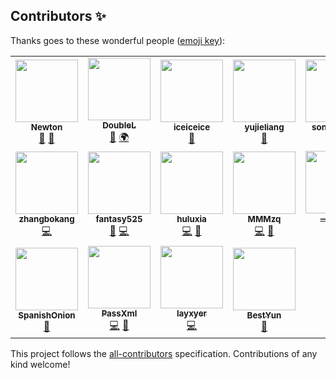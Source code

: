 
<!-- [![All Contributors](https://img.shields.io/badge/all_contributors-0-orange.svg?style=flat-square)](#contributors-) -->
## Contributors ✨

Thanks goes to these wonderful people ([emoji key](https://allcontributors.org/docs/en/emoji-key)):

<!-- ALL-CONTRIBUTORS-LIST:START - Do not remove or modify this section -->
<!-- prettier-ignore-start -->
<!-- markdownlint-disable -->
<table>
  <tr>
    <td align="center"><a href="https://github.com/iperfectapp"><img src="https://avatars1.githubusercontent.com/u/3021764?v=4" width="100px;" alt=""/><br /><sub><b>Newton</b></sub></a><br /><a href="#userTesting-iperfectapp" title="User Testing">📓</a> <a href="https://github.com/befovy/fijkplayer/issues?q=author%3Aiperfectapp" title="Bug reports">🐛</a></td>
    <td align="center"><a href="https://github.com/NewYorkFive"><img src="https://avatars3.githubusercontent.com/u/14890206?v=4" width="100px;" alt=""/><br /><sub><b>DoubleL</b></sub></a><br /><a href="https://github.com/befovy/fijkplayer/commits?author=NewYorkFive" title="Documentation">📖</a> <a href="#translation-NewYorkFive" title="Translation">🌍</a></td>
    <td align="center"><a href="https://github.com/zxj17815"><img src="https://avatars1.githubusercontent.com/u/32863654?v=4" width="100px;" alt=""/><br /><sub><b>iceiceice</b></sub></a><br /><a href="https://github.com/befovy/fijkplayer/issues?q=author%3Azxj17815" title="Bug reports">🐛</a></td>
    <td align="center"><a href="https://github.com/yujieliang"><img src="https://avatars0.githubusercontent.com/u/18651526?v=4" width="100px;" alt=""/><br /><sub><b>yujieliang</b></sub></a><br /><a href="#question-yujieliang" title="Answering Questions">💬</a></td>
    <td align="center"><a href="https://github.com/songguowei"><img src="https://avatars0.githubusercontent.com/u/50864191?v=4" width="100px;" alt=""/><br /><sub><b>songguowei</b></sub></a><br /><a href="https://github.com/befovy/fijkplayer/issues?q=author%3Asongguowei" title="Bug reports">🐛</a></td>
    <td align="center"><a href="https://github.com/jinsong5"><img src="https://avatars3.githubusercontent.com/u/47859664?v=4" width="100px;" alt=""/><br /><sub><b>jinsong5</b></sub></a><br /><a href="#question-jinsong5" title="Answering Questions">💬</a> <a href="https://github.com/befovy/fijkplayer/commits?author=jinsong5" title="Documentation">📖</a></td>
    <td align="center"><a href="https://www.kikt.top"><img src="https://avatars0.githubusercontent.com/u/14145407?v=4" width="100px;" alt=""/><br /><sub><b>Caijinglong</b></sub></a><br /><a href="#question-CaiJingLong" title="Answering Questions">💬</a></td>
  </tr>
  <tr>
    <td align="center"><a href="https://github.com/zhangbokang"><img src="https://avatars0.githubusercontent.com/u/28351381?v=4" width="100px;" alt=""/><br /><sub><b>zhangbokang</b></sub></a><br /><a href="https://github.com/befovy/fijkplayer/commits?author=zhangbokang" title="Code">💻</a></td>
    <td align="center"><a href="https://github.com/fantasy525"><img src="https://avatars1.githubusercontent.com/u/22516157?v=4" width="100px;" alt=""/><br /><sub><b>fantasy525</b></sub></a><br /><a href="https://github.com/befovy/fijkplayer/issues?q=author%3Afantasy525" title="Bug reports">🐛</a> <a href="https://github.com/befovy/fijkplayer/commits?author=fantasy525" title="Code">💻</a></td>
    <td align="center"><a href="https://github.com/huluxia"><img src="https://avatars2.githubusercontent.com/u/18514186?v=4" width="100px;" alt=""/><br /><sub><b>huluxia</b></sub></a><br /><a href="https://github.com/befovy/fijkplayer/commits?author=huluxia" title="Code">💻</a> <a href="https://github.com/befovy/fijkplayer/issues?q=author%3Ahuluxia" title="Bug reports">🐛</a></td>
    <td align="center"><a href="https://github.com/MMMzq"><img src="https://avatars0.githubusercontent.com/u/28224568?v=4" width="100px;" alt=""/><br /><sub><b>MMMzq</b></sub></a><br /><a href="https://github.com/befovy/fijkplayer/commits?author=MMMzq" title="Code">💻</a> <a href="https://github.com/befovy/fijkplayer/issues?q=author%3AMMMzq" title="Bug reports">🐛</a></td>
    <td align="center"><a href="https://github.com/JamesGZM"><img src="https://avatars3.githubusercontent.com/u/17449136?v=4" width="100px;" alt=""/><br /><sub><b>一脸懵逼</b></sub></a><br /><a href="https://github.com/befovy/fijkplayer/commits?author=JamesGZM" title="Code">💻</a></td>
    <td align="center"><a href="https://github.com/jiongjarjar"><img src="https://avatars2.githubusercontent.com/u/49331007?v=4" width="100px;" alt=""/><br /><sub><b>jiongjarjar</b></sub></a><br /><a href="https://github.com/befovy/fijkplayer/issues?q=author%3Ajiongjarjar" title="Bug reports">🐛</a></td>
    <td align="center"><a href="https://github.com/mrdong916"><img src="https://avatars2.githubusercontent.com/u/20489554?v=4" width="100px;" alt=""/><br /><sub><b>mrdong916</b></sub></a><br /><a href="https://github.com/befovy/fijkplayer/issues?q=author%3Amrdong916" title="Bug reports">🐛</a></td>
  </tr>
  <tr>
    <td align="center"><a href="http://www.lcgod.com"><img src="https://avatars2.githubusercontent.com/u/27147542?v=4" width="100px;" alt=""/><br /><sub><b>SpanishOnion</b></sub></a><br /><a href="https://github.com/befovy/fijkplayer/issues?q=author%3ASpanishOnion" title="Bug reports">🐛</a></td>
    <td align="center"><a href="https://github.com/PassXml"><img src="https://avatars3.githubusercontent.com/u/13743804?v=4" width="100px;" alt=""/><br /><sub><b>PassXml</b></sub></a><br /><a href="https://github.com/befovy/fijkplayer/commits?author=PassXml" title="Code">💻</a> <a href="#question-PassXml" title="Answering Questions">💬</a></td>
    <td align="center"><a href="https://github.com/layxyer"><img src="https://avatars2.githubusercontent.com/u/17535968?v=4" width="100px;" alt=""/><br /><sub><b>layxyer</b></sub></a><br /><a href="https://github.com/befovy/fijkplayer/commits?author=layxyer" title="Code">💻</a></td>
    <td align="center"><a href="https://github.com/BestYun"><img src="https://avatars0.githubusercontent.com/u/4290613?v=4" width="100px;" alt=""/><br /><sub><b>BestYun</b></sub></a><br /><a href="https://github.com/befovy/fijkplayer/issues?q=author%3ABestYun" title="Bug reports">🐛</a></td>
  </tr>
</table>

<!-- markdownlint-enable -->
<!-- prettier-ignore-end -->
<!-- ALL-CONTRIBUTORS-LIST:END -->

This project follows the [all-contributors](https://github.com/all-contributors/all-contributors) specification. Contributions of any kind welcome!
